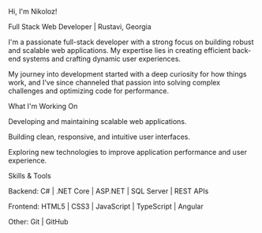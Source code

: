  Hi, I'm Nikoloz!

Full Stack Web Developer | Rustavi, Georgia 

I'm a passionate full-stack developer with a strong focus on building robust and scalable web applications. My expertise lies in creating efficient back-end systems and crafting dynamic user experiences.

My journey into development started with a deep curiosity for how things work, and I've since channeled that passion into solving complex challenges and optimizing code for performance.

What I'm Working On

Developing and maintaining scalable web applications.

Building clean, responsive, and intuitive user interfaces.

Exploring new technologies to improve application performance and user experience.

Skills & Tools

Backend: C# | .NET Core | ASP.NET | SQL Server | REST APIs

Frontend: HTML5 | CSS3 | JavaScript | TypeScript | Angular

Other: Git | GitHub

